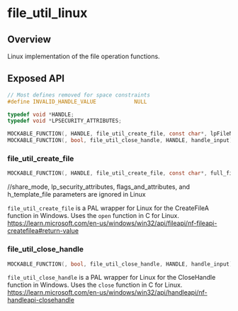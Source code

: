 # file_util_linux

## Overview

Linux implementation of the file operation functions.

## Exposed API 

```c
// Most defines removed for space constraints
#define INVALID_HANDLE_VALUE            NULL

typedef void *HANDLE;
typedef void *LPSECURITY_ATTRIBUTES;

MOCKABLE_FUNCTION(, HANDLE, file_util_create_file, const char*, lpFileName, unsigned long, desired_access, unsigned long, share_mode, LPSECURITY_ATTRIBUTES, lp_security_attributes, unsigned long, creation_disposition, unsigned long, flags_and_attributes, HANDLE, hTemplateFile);
MOCKABLE_FUNCTION(, bool, file_util_close_handle, HANDLE, handle_input);
```

### file_util_create_file

```c
MOCKABLE_FUNCTION(, HANDLE, file_util_create_file, const char*, full_file_name, unsigned long, desired_access, unsigned long, share_mode, LPSECURITY_ATTRIBUTES, lp_security_attributes, unsigned long, creation_disposition, unsigned long, flags_and_attributes, HANDLE, h_template_file);
```
//share_mode, lp_security_attributes, flags_and_attributes, and h_template_file parameters are ignored in Linux

`file_util_create_file` is a PAL wrapper for Linux for the CreateFileA function in Windows. Uses the `open` function in C for Linux. 
    https://learn.microsoft.com/en-us/windows/win32/api/fileapi/nf-fileapi-createfilea#return-value

### file_util_close_handle

```c
MOCKABLE_FUNCTION(, bool, file_util_close_handle, HANDLE, handle_input);
```

`file_util_close_handle` is a PAL wrapper for Linux for the CloseHandle function in Windows. Uses the `close` function in C for Linux. 
    https://learn.microsoft.com/en-us/windows/win32/api/handleapi/nf-handleapi-closehandle
    
